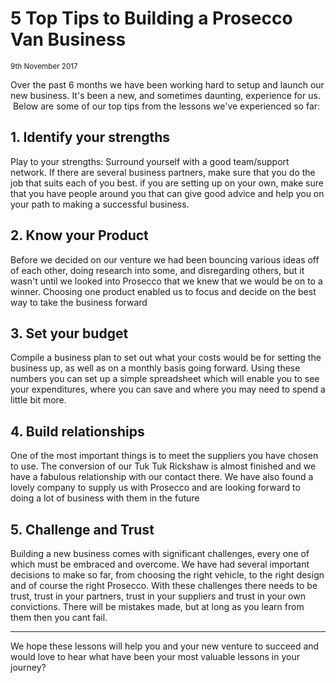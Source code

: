 # 5 Top Tips to Building a Prosecco Van Business
<sub>9th November 2017</sub>

Over the past 6 months we have been working hard to setup and launch our new business. It's been a new, and sometimes daunting, experience for us.  Below are some of our top tips from the lessons we've experienced so far:

## 1. Identify your strengths
Play to your strengths: Surround yourself with a good team/support network. If there are several business partners, make sure that you do the job that suits each of you best. if you are setting up on your own, make sure that you have people around you that can give good advice and help you on your path to making a successful business.

## 2. Know your Product
Before we decided on our venture we had been bouncing various ideas off of each other, doing research into some, and disregarding others, but it wasn't until we looked into Prosecco that we knew that we would be on to a winner. Choosing one product enabled us to focus and decide on the best way to take the business forward
 
## 3. Set your budget
Compile a business plan to set out what your costs would be for setting the business up, as well as on a monthly basis going forward. Using these numbers you can set up a simple spreadsheet which will enable you to see your expenditures, where you can save and where you may need to spend a little bit more.

## 4. Build relationships
One of the most important things is to meet the suppliers you have chosen to use. The conversion of our Tuk Tuk Rickshaw is almost finished and we have a fabulous relationship with our contact there. We have also found a lovely company to supply us with Prosecco and are looking forward to doing a lot of business with them in the future

## 5. Challenge and Trust
Building a new business comes with significant challenges, every one of which must be embraced and overcome. We have had several important decisions to make so far, from choosing the right vehicle, to the right design and of course the right Prosecco. With these challenges there needs to be trust, trust in your partners, trust in your suppliers and trust in your own convictions. There will be mistakes made, but at long as you learn from them then you cant fail.

---

We hope these lessons will help you and your new venture to succeed and would love to hear what have been your most valuable lessons in your journey?